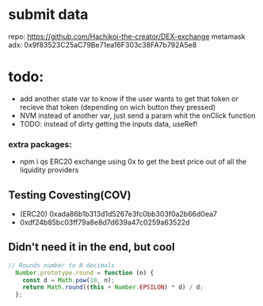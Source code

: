 # submit data
repo: https://github.com/Hachikoi-the-creator/DEX-exchange
metamask adx: 0x9f83523C25aC79Be71ea16F303c38FA7b792A5e8

# todo:
- add another state var to know if the user wants to get that token or recieve that token (depending on wich button they pressed)
- NVM instead of another var, just send a param whit the onClick function
- TODO: instead of dirty getting the inputs data, useRef!

### extra packages: 
- npm i qs
ERC20 exchange using 0x to get the best price out of all the liquidity providers
## Testing Covesting(COV)
- (ERC20) 0xada86b1b313d1d5267e3fc0bb303f0a2b66d0ea7
- 0xdf24b85bc03ff79a8e8d7d639a47c0259a63522d

## Didn't need it in the end, but cool
```js
// Rounds number to N decimals
  Number.prototype.round = function (n) {
    const d = Math.pow(10, n);
    return Math.round((this + Number.EPSILON) * d) / d;
  };
```
